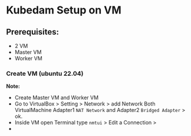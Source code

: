 # Kubedam Setup on VM

## Prerequisites:

   - 2 VM
   - Master VM
   - Worker VM

 ### Create VM (ubuntu 22.04)

**Note:** 
  - Create Master VM and Worker VM
  - Go to VirtualBox > Setting > Network > add Network Both VirtualMachine Adapter1 `NAT Network` and Adapter2 `Bridged Adapter` > ok.
  - Inside VM open Terminal type `nmtui` > Edit a Connection > 
  -  


